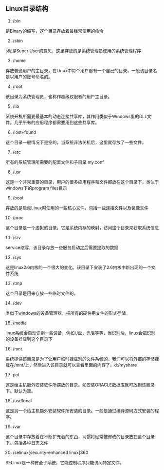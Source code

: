 ## Linux目录结构

1. /bin

是Binary的缩写，这个目录存放着最经常使用的命令

2. /sbin

s就是Super User的意思，这里存放的是系统管理员使用的系统管理程序

3. /home

存放普通用户的主目录，在Linux中每个用户都有一个自己的目录，一般该目录名是以用户的账号命名的。

4. /root

该目录为系统管理员，也称作超级权限者的用户主目录。

5. /lib

系统开机所需要最基本的动态连接共享库，其作用类似于Windows里的DLL文件。几乎所有的应用程序都需要用到这些共享库。

6. /lost+found

这个目录一般情况下是空的，当系统非法关机后，这里就存放了一些文件。

7. /etc

所有的系统管理所需要的配置文件和子目录 my.conf

8. /usr

这是一个非常重要的目录，用户的很多应用程序和文件都放在这个目录下，类似于windows下的program files目录

9. /boot
    
存放的是启动Linux时使用的一些核心文件，包括一些连接文件以及镜像文件

10. /proc

这个目录是一个虚拟的目录，它是系统内存的映射，访问这个目录来获取系统信息

11. /srv

service缩写，该目录存放一些服务启动之后需要提取的数据

12. /sys

这是linux2.6内核的一个很大的变化。该目录下安装了2.6内核中新出现的一个文件系统

13. /tmp

这个目录是用来存放一些临时文件的。

14. /dev

类似于windows的设备管理器，把所有的硬件用文件的形式存储。

15. /media

linux系统会自动识别一些设备，例如U盘，光驱等等，当识别后，linux会把识别的设备挂载到这个目录下

16. /mnt

系统提供该目录是为了让用户临时挂载别的文件系统的，我们可以将外部的存储挂载在/mnt/上，然后进入该目录就可以查看里面的内容了。d:/myshare

17. pot

这是给主机额外安装软件所摆放的目录。如安装ORACLE数据库就可放到该目录下。默认为空。

18. /usr/local

这是另一个给主机额外安装软件所安装的目录。一般是通过编译源码方式安装的程序。

19. /var

这个目录中存放着在不断扩充着的东西，习惯将经常被修改的目录放在这个目录下。包括各种日志文件

20. /selinux[security-enhanced linux]360

SELinux是一种安全子系统，它能控制程序只能访问特定文件。
